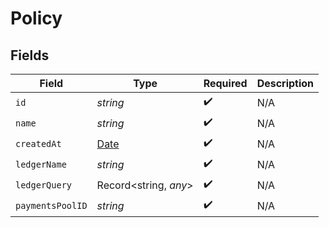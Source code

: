 # Policy


## Fields

| Field                                                                                         | Type                                                                                          | Required                                                                                      | Description                                                                                   |
| --------------------------------------------------------------------------------------------- | --------------------------------------------------------------------------------------------- | --------------------------------------------------------------------------------------------- | --------------------------------------------------------------------------------------------- |
| `id`                                                                                          | *string*                                                                                      | :heavy_check_mark:                                                                            | N/A                                                                                           |
| `name`                                                                                        | *string*                                                                                      | :heavy_check_mark:                                                                            | N/A                                                                                           |
| `createdAt`                                                                                   | [Date](https://developer.mozilla.org/en-US/docs/Web/JavaScript/Reference/Global_Objects/Date) | :heavy_check_mark:                                                                            | N/A                                                                                           |
| `ledgerName`                                                                                  | *string*                                                                                      | :heavy_check_mark:                                                                            | N/A                                                                                           |
| `ledgerQuery`                                                                                 | Record<string, *any*>                                                                         | :heavy_check_mark:                                                                            | N/A                                                                                           |
| `paymentsPoolID`                                                                              | *string*                                                                                      | :heavy_check_mark:                                                                            | N/A                                                                                           |